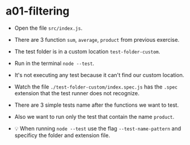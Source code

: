 # a01-filtering

- Open the file `src/index.js`.

- There are 3 function `sum`, `average`, `product` from previous exercise.

- The test folder is in a custom location `test-folder-custom`.

- Run in the terminal `node --test`.

- It's not executing any test because it can't find our custom location.

- Watch the file `./test-folder-custom/index.spec.js` has the `.spec`
extension that the test runner does not recognize.

- There are 3 simple tests name after the functions we want to test.

- Also we want to run only the test that contain the name `product`.

- 💡 When running `node --test` use the flag `--test-name-pattern` and specificy the folder and extension file.
